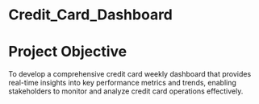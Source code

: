 # Credit_Card_Dashboard
# Project Objective
To develop a comprehensive credit card weekly dashboard that provides real-time insights into key performance metrics and trends, enabling stakeholders to monitor and analyze credit card operations effectively.
 
